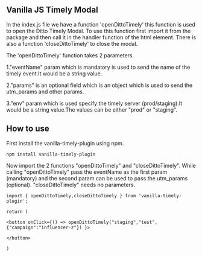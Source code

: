 ## Vanilla JS Timely Modal

In the index.js file we have a function 'openDittoTimely' this function is used to open the Ditto Timely Modal.
To use this function first import it from the package and then call it in the handler function of the html element.
There is also a function 'closeDittoTimely' to close the modal.

The 'openDittoTimely' function takes 2 parameters.

1."eventName" param which is mandatory is used to send the name of the timely event.It would be a string value.

2."params" is an optional field which is an object which is used to send the utm_params and other params.

3."env" param which is used specify the timely server (prod/staging).It would be a string value.The values can be either "prod" or "staging".

## How to use

First install the vanilla-timely-plugin using npm.

```
npm install vanilla-timely-plugin
```

Now import the 2 functions "openDittoTimely" and "closeDittoTimely".
While calling "openDittoTimely" pass the eventName as the first param (mandatory) and the second param can be used to pass the utm_params (optional).
"closeDittoTimely" needs no parameters.

```
import { openDittoTimely,closeDittoTimely } from 'vanilla-timely-plugin';

return (

<button onClick={() => openDittoTimely("staging","test",{"campaign":"influencer-z"}) }>

</button>

)
```
